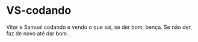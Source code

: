 # VS-codando
Vitor e Samuel codando e vendo o que sai, se der bom, bença. Se não der, faz de novo até dar bom.
